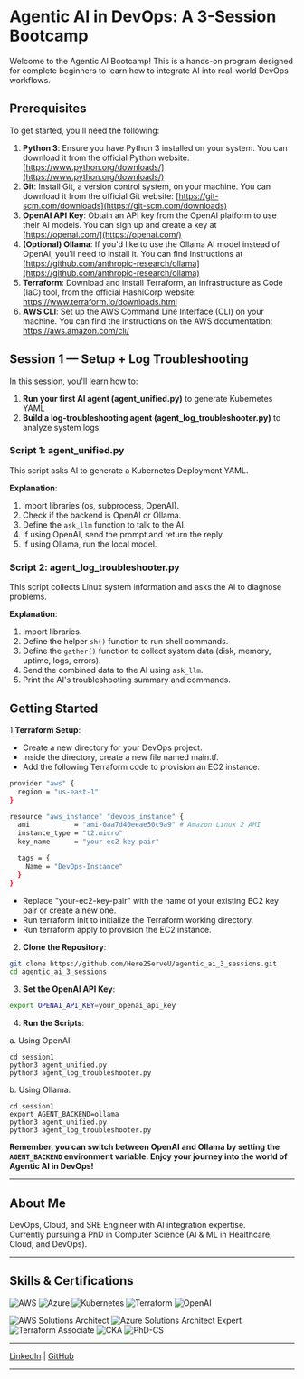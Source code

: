 # Agentic AI in DevOps: A 3-Session Bootcamp

Welcome to the Agentic AI Bootcamp! This is a hands-on program designed for complete beginners to learn how to integrate AI into real-world DevOps workflows.

## Prerequisites

To get started, you'll need the following:

1. **Python 3**: Ensure you have Python 3 installed on your system. You can download it from the official Python website: [https://www.python.org/downloads/](https://www.python.org/downloads/)
2. **Git**: Install Git, a version control system, on your machine. You can download it from the official Git website: [https://git-scm.com/downloads](https://git-scm.com/downloads)
3. **OpenAI API Key**: Obtain an API key from the OpenAI platform to use their AI models. You can sign up and create a key at [https://openai.com/](https://openai.com/)
4. **(Optional) Ollama**: If you'd like to use the Ollama AI model instead of OpenAI, you'll need to install it. You can find instructions at [https://github.com/anthropic-research/ollama](https://github.com/anthropic-research/ollama)
5. **Terraform**: Download and install Terraform, an Infrastructure as Code (IaC) tool, from the official HashiCorp website: https://www.terraform.io/downloads.html
6. **AWS CLI**: Set up the AWS Command Line Interface (CLI) on your machine. You can find the instructions on the AWS documentation: https://aws.amazon.com/cli/


## Session 1 — Setup + Log Troubleshooting

In this session, you'll learn how to:

1. **Run your first AI agent (agent_unified.py)** to generate Kubernetes YAML
2. **Build a log-troubleshooting agent (agent_log_troubleshooter.py)** to analyze system logs

### Script 1: agent_unified.py

This script asks AI to generate a Kubernetes Deployment YAML.

**Explanation**:
1. Import libraries (os, subprocess, OpenAI).
2. Check if the backend is OpenAI or Ollama.
3. Define the `ask_llm` function to talk to the AI.
4. If using OpenAI, send the prompt and return the reply.
5. If using Ollama, run the local model.

### Script 2: agent_log_troubleshooter.py

This script collects Linux system information and asks the AI to diagnose problems.

**Explanation**:
1. Import libraries.
2. Define the helper `sh()` function to run shell commands.
3. Define the `gather()` function to collect system data (disk, memory, uptime, logs, errors).
4. Send the combined data to the AI using `ask_llm`.
5. Print the AI's troubleshooting summary and commands.

## Getting Started

1.**Terraform Setup**:
* Create a new directory for your DevOps project.
* Inside the directory, create a new file named main.tf.
* Add the following Terraform code to provision an EC2 instance:
```bash
provider "aws" {
  region = "us-east-1"
}

resource "aws_instance" "devops_instance" {
  ami           = "ami-0aa7d40eeae50c9a9" # Amazon Linux 2 AMI
  instance_type = "t2.micro"
  key_name      = "your-ec2-key-pair"

  tags = {
    Name = "DevOps-Instance"
  }
}
```
* Replace "your-ec2-key-pair" with the name of your existing EC2 key pair or create a new one.
* Run terraform init to initialize the Terraform working directory.
* Run terraform apply to provision the EC2 instance.

2. **Clone the Repository**:
```bash
git clone https://github.com/Here2ServeU/agentic_ai_3_sessions.git
cd agentic_ai_3_sessions
```

3. **Set the OpenAI API Key**:
```bash
export OPENAI_API_KEY=your_openai_api_key
```

4. **Run the Scripts**:

a. Using OpenAI:
   ```
   cd session1
   python3 agent_unified.py
   python3 agent_log_troubleshooter.py
   ```

b. Using Ollama:
   ```
   cd session1
   export AGENT_BACKEND=ollama
   python3 agent_unified.py
   python3 agent_log_troubleshooter.py
   ```

**Remember, you can switch between OpenAI and Ollama by setting the `AGENT_BACKEND` environment variable. Enjoy your journey into the world of Agentic AI in DevOps!**

---

## About Me  

DevOps, Cloud, and SRE Engineer with AI integration expertise.  
Currently pursuing a PhD in Computer Science (AI & ML in Healthcare, Cloud, and DevOps).  

---

## Skills & Certifications  

![AWS](https://img.shields.io/badge/AWS-orange?logo=amazon-aws&logoColor=white)
![Azure](https://img.shields.io/badge/Azure-blue?logo=microsoft-azure&logoColor=white)
![Kubernetes](https://img.shields.io/badge/Kubernetes-326ce5?logo=kubernetes&logoColor=white)
![Terraform](https://img.shields.io/badge/Terraform-844FBA?logo=terraform&logoColor=white)
![OpenAI](https://img.shields.io/badge/AI-OpenAI-412991?logo=openai&logoColor=white)

![AWS Solutions Architect](https://img.shields.io/badge/Cert-AWS%20SA-orange?logo=amazon-aws&logoColor=white)
![Azure Solutions Architect Expert](https://img.shields.io/badge/Cert-Azure%20SA%20Expert-blue?logo=microsoft-azure&logoColor=white)
![Terraform Associate](https://img.shields.io/badge/Cert-Terraform%20Assoc-844FBA?logo=terraform&logoColor=white)
![CKA](https://img.shields.io/badge/Cert-CKA-326ce5?logo=kubernetes&logoColor=white)
![PhD-CS](https://img.shields.io/badge/PhD-CS%20(In%20Progress)-lightgrey)

---

[LinkedIn](https://linkedin.com/in/ready2assist) | [GitHub](https://github.com/Here2ServeU)

---
